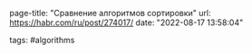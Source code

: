 
page-title: "Сравнение алгоритмов сортировки"
url: https://habr.com/ru/post/274017/
date: "2022-08-17 13:58:04"

tags: #algorithms